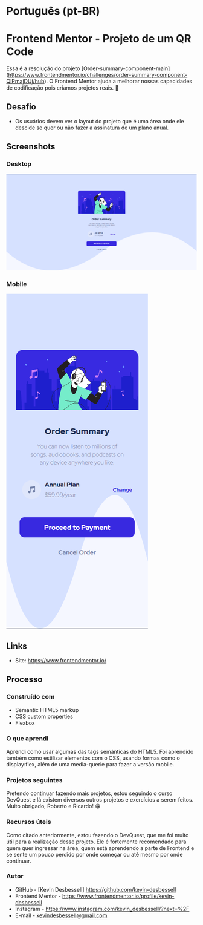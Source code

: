 # Português (pt-BR)

# Frontend Mentor - Projeto de um QR Code

Essa é a resolução do projeto [Order-summary-component-main] (https://www.frontendmentor.io/challenges/order-summary-component-QlPmajDUj/hub). O Frontend Mentor ajuda a melhorar nossas capacidades de codificação pois criamos projetos reais. 🚀

## Desafio

- Os usuários devem ver o layout do projeto que é uma área onde ele descide se quer ou não fazer a assinatura de um plano anual.

## Screenshots

### Desktop
<img src="./src/design/order-summary-desktop.png">

### Mobile
<img src="./src/design/order-summary-mobile.png">


## Links

- Site: https://www.frontendmentor.io/

## Processo

### Construído com

- Semantic HTML5 markup
- CSS custom properties
- Flexbox

### O que aprendi

Aprendi como usar algumas das tags semânticas do HTML5. Foi aprendido também como estilizar elementos com o CSS, usando formas como o display:flex, além de uma media-querie para fazer a versão mobile.

### Projetos seguintes

Pretendo continuar fazendo mais projetos, estou seguindo o curso DevQuest e lá existem diversos outros projetos e exercícios a serem feitos. Muito obrigado, Roberto e Ricardo! 😁

### Recursos úteis

Como citado anteriormente, estou fazendo o DevQuest, que me foi muito útil para a realização desse projeto. Ele é fortemente recomendado para quem quer ingressar na área, quem está aprendendo a parte de Frontend e se sente um pouco perdido por onde começar ou até mesmo por onde continuar.

### Autor

- GitHub - [Kevin Desbessell] https://github.com/kevin-desbessell
- Frontend Mentor - https://www.frontendmentor.io/profile/kevin-desbessell
- Instagram - https://www.instagram.com/kevin_desbessell/?next=%2F
- E-mail - kevindesbessell@gmail.com